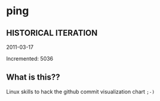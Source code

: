 # ping

## HISTORICAL ITERATION
2011-03-17

Incremented: 5036

## What is this?? 
Linux skills to hack the github commit visualization chart `;-)`
